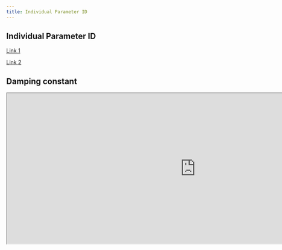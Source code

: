 ```yaml
---
title: Individual Parameter ID
---
```


## Individual Parameter ID
[Link 1](https://nbviewer.org/github/schen304joseph/team3.github.io/blob/0cb2f4c2d1efb216e196320281af1efadfdbea87/Parameter_ID.ipynb)

[Link 2](https://github.com/schen304joseph/team3.github.io/blob/main/kev_ID.md)

## Damping constant
<iframe width="1000" height="400" src="https://docs.google.com/document/d/e/2PACX-1vQBS9Gso5vpmY4osC0H_W3nUHi4ZYYL57A6gFrkWlsBYM6wfhD4aLaa8WeiKzQTnY18F2JdFvHTlg5V/pub?embedded=true"></iframe>
